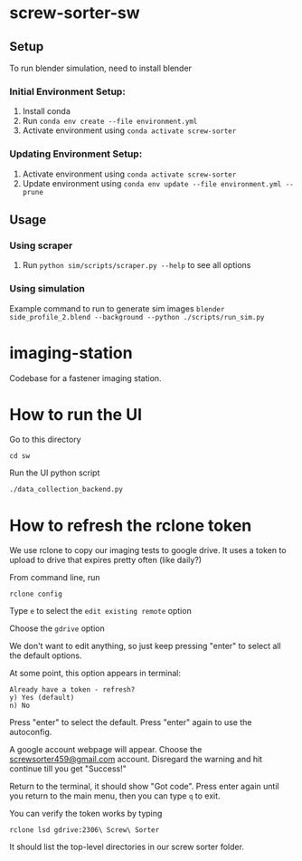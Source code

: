 # screw-sorter-sw

## Setup
To run blender simulation, need to install blender

### Initial Environment Setup:
1. Install conda
2. Run `conda env create --file environment.yml`
3. Activate environment using `conda activate screw-sorter`

### Updating Environment Setup:
1. Activate environment using `conda activate screw-sorter`
2. Update environment using `conda env update --file environment.yml --prune`

## Usage
### Using scraper
1. Run `python sim/scripts/scraper.py --help` to see all options

### Using simulation
Example command to run to generate sim images
`blender side_profile_2.blend --background --python ./scripts/run_sim.py`
# imaging-station
Codebase for a fastener imaging station.

# How to run the UI
Go to this directory
```
cd sw
```
Run the UI python script
```
./data_collection_backend.py
```


# How to refresh the rclone token
We use rclone to copy our imaging tests to google drive.
It uses a token to upload to drive that expires pretty often (like daily?)

From command line, run
```
rclone config
```
Type `e` to select the `edit existing remote` option

Choose the `gdrive` option

We don't want to edit anything, so just keep pressing "enter" to select all the default options.

At some point, this option appears in terminal:
```
Already have a token - refresh?
y) Yes (default)
n) No
```
Press "enter" to select the default. Press "enter" again to use the autoconfig.

A google account webpage will appear. Choose the screwsorter459@gmail.com account.
Disregard the warning and hit continue till you get "Success!"

Return to the terminal, it should show "Got code". Press enter again until you return to the main menu, then you can type `q` to exit.

You can verify the token works by typing
```
rclone lsd gdrive:2306\ Screw\ Sorter
```

It should list the top-level directories in our screw sorter folder.
